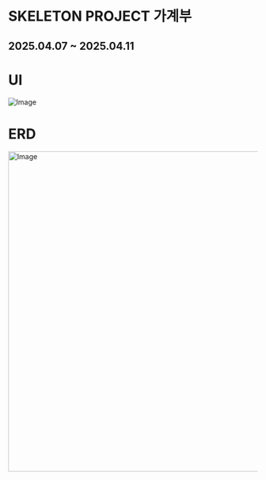 # SKELETON PROJECT 가계부
<h2>2025.04.07 ~ 2025.04.11</h2>

# UI
![Image](https://github.com/user-attachments/assets/3106a8b7-c9fd-420e-9c99-accd6860966c)

# ERD
<img width="647" alt="Image" src="https://github.com/user-attachments/assets/3eb6b5e3-8ecf-4b59-a402-82c2d995efcb" />
